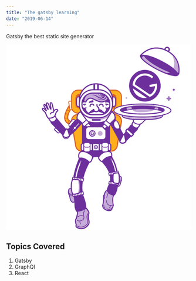 ```yaml
---
title: "The gatsby learning"
date: "2019-06-14"
---
```


Gatsby the best static site generator

![gatsby-astronaut](./gatsby-astronaut.png)

## Topics Covered

1. Gatsby
2. GraphQl
3. React

